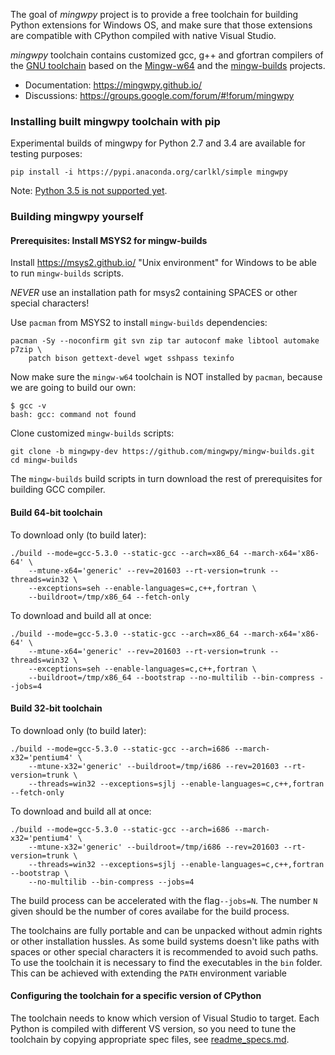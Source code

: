 The goal of *mingwpy* project is to provide a free toolchain for building Python extensions for Windows OS, and make sure that those extensions are compatible with CPython compiled with native Visual Studio.

*mingwpy* toolchain contains customized gcc, g++ and gfortran compilers of the [GNU toolchain](https://en.wikipedia.org/wiki/GNU_toolchain) based on the [Mingw-w64](http://mingw-w64.org) and the [mingw-builds](https://github.com/niXman/mingw-builds) projects.

 * Documentation: https://mingwpy.github.io/
 * Discussions: https://groups.google.com/forum/#!forum/mingwpy

### Installing built mingwpy toolchain with pip

Experimental builds of mingwpy for Python 2.7 and 3.4 are available for testing purposes:

    pip install -i https://pypi.anaconda.org/carlkl/simple mingwpy

Note: [Python 3.5 is not supported yet](https://mingwpy.github.io/issues.html#choice-of-msvc-runtime).

### Building mingwpy yourself

#### Prerequisites: Install MSYS2 for mingw-builds

Install https://msys2.github.io/ "Unix environment" for Windows to be able
to run `mingw-builds` scripts.

*NEVER* use an installation path for msys2 containing SPACES or other special characters!

Use `pacman` from MSYS2 to install `mingw-builds` dependencies:

    pacman -Sy --noconfirm git svn zip tar autoconf make libtool automake p7zip \
        patch bison gettext-devel wget sshpass texinfo

Now make sure the `mingw-w64` toolchain is NOT installed by `pacman`, because we
are going to build our own:

    $ gcc -v
    bash: gcc: command not found

Clone customized `mingw-builds` scripts:

    git clone -b mingwpy-dev https://github.com/mingwpy/mingw-builds.git
    cd mingw-builds

The `mingw-builds` build scripts in turn download the rest of prerequisites
for building GCC compiler.

#### Build 64-bit toolchain

To download only (to build later):

    ./build --mode=gcc-5.3.0 --static-gcc --arch=x86_64 --march-x64='x86-64' \
        --mtune-x64='generic' --rev=201603 --rt-version=trunk --threads=win32 \
        --exceptions=seh --enable-languages=c,c++,fortran \
        --buildroot=/tmp/x86_64 --fetch-only

To download and build all at once:

    ./build --mode=gcc-5.3.0 --static-gcc --arch=x86_64 --march-x64='x86-64' \
        --mtune-x64='generic' --rev=201603 --rt-version=trunk --threads=win32 \
        --exceptions=seh --enable-languages=c,c++,fortran \
        --buildroot=/tmp/x86_64 --bootstrap --no-multilib --bin-compress --jobs=4

#### Build 32-bit toolchain

To download only (to build later):

    ./build --mode=gcc-5.3.0 --static-gcc --arch=i686 --march-x32='pentium4' \
        --mtune-x32='generic' --buildroot=/tmp/i686 --rev=201603 --rt-version=trunk \
        --threads=win32 --exceptions=sjlj --enable-languages=c,c++,fortran --fetch-only

To download and build all at once:

    ./build --mode=gcc-5.3.0 --static-gcc --arch=i686 --march-x32='pentium4' \
        --mtune-x32='generic' --buildroot=/tmp/i686 --rev=201603 --rt-version=trunk \
        --threads=win32 --exceptions=sjlj --enable-languages=c,c++,fortran --bootstrap \
        --no-multilib --bin-compress --jobs=4

The build process can be accelerated with the flag`--jobs=N`. The number `N` given should be the number of cores 
availabe for the build process.

The toolchains are fully portable and can be unpacked without admin rights or other installation hussles. As some 
build systems doesn't like paths with spaces or other special characters it is recommended to avoid such paths. 
To use the toolchain it is necessary to find the executables in the `bin` folder. This can be achieved with 
extending the `PATH` environment variable 

#### Configuring the toolchain for a specific version of CPython

The toolchain needs to know which version of Visual Studio to target. Each Python is compiled with different VS version, so you need to tune the toolchain by copying appropriate spec files, see
[readme_specs.md](https://github.com/mingwpy/mingwpy/blob/master/specs/readme_specs.md).

